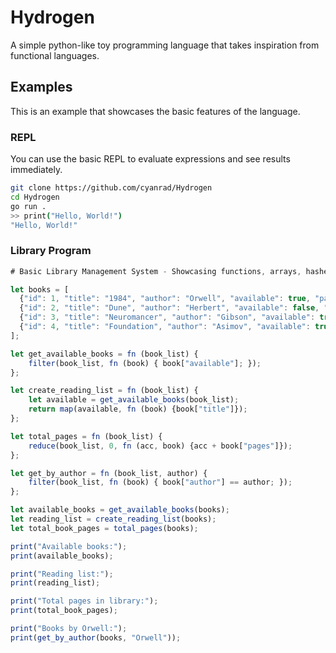 # Hydrogen
A simple python-like toy programming language that takes inspiration from functional languages.

## Examples
This is an example that showcases the basic features of the language. 

### REPL
You can use the basic REPL to evaluate expressions and see results immediately.
```bash
git clone https://github.com/cyanrad/Hydrogen
cd Hydrogen
go run .
>> print("Hello, World!")
"Hello, World!"
```

### Library Program
```js
# Basic Library Management System - Showcasing functions, arrays, hashes, and functional style

let books = [
  {"id": 1, "title": "1984", "author": "Orwell", "available": true, "pages": 328},
  {"id": 2, "title": "Dune", "author": "Herbert", "available": false, "pages": 688},
  {"id": 3, "title": "Neuromancer", "author": "Gibson", "available": true, "pages": 271},
  {"id": 4, "title": "Foundation", "author": "Asimov", "available": true, "pages": 244}
];

let get_available_books = fn (book_list) {
    filter(book_list, fn (book) { book["available"]; });
};

let create_reading_list = fn (book_list) {
    let available = get_available_books(book_list);
    return map(available, fn (book) {book["title"]});
};

let total_pages = fn (book_list) {
    reduce(book_list, 0, fn (acc, book) {acc + book["pages"]});
};

let get_by_author = fn (book_list, author) {
    filter(book_list, fn (book) { book["author"] == author; });
};

let available_books = get_available_books(books);
let reading_list = create_reading_list(books);
let total_book_pages = total_pages(books);

print("Available books:");
print(available_books);

print("Reading list:");
print(reading_list);

print("Total pages in library:");
print(total_book_pages);

print("Books by Orwell:");
print(get_by_author(books, "Orwell"));
```
